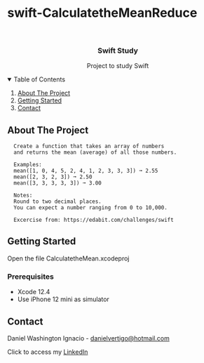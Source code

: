 # swift-CalculatetheMeanReduce

<!-- PROJECT LOGO -->
<br />
<p align="center">

  <h3 align="center">Swift Study</h3>
  <p align="center">
    Project to study Swift
  </p>
</p>



<!-- TABLE OF CONTENTS -->
<details open="open">
  <summary>Table of Contents</summary>
  <ol>
    <li>
      <a href="#about-the-project">About The Project</a>
    </li>
    <li>
      <a href="#getting-started">Getting Started</a>
    </li>
    <li><a href="#contact">Contact</a></li>
  </ol>
</details>



<!-- ABOUT THE PROJECT -->
## About The Project
 
      Create a function that takes an array of numbers
      and returns the mean (average) of all those numbers.
      
      Examples:
      mean([1, 0, 4, 5, 2, 4, 1, 2, 3, 3, 3]) ➞ 2.55
      mean([2, 3, 2, 3]) ➞ 2.50
      mean([3, 3, 3, 3, 3]) ➞ 3.00
      
      Notes:
      Round to two decimal places.
      You can expect a number ranging from 0 to 10,000.

      Excercise from: https://edabit.com/challenges/swift


<!-- GETTING STARTED -->
## Getting Started

Open the file CalculatetheMean.xcodeproj 

### Prerequisites

* Xcode 12.4
* Use iPhone 12 mini as simulator 

<!-- CONTACT -->
## Contact

Daniel Washington Ignacio - danielvertigo@hotmail.com

Click to access my [LinkedIn](https://www.linkedin.com/in/daniel-washington-ignacio-ab439b164/)
